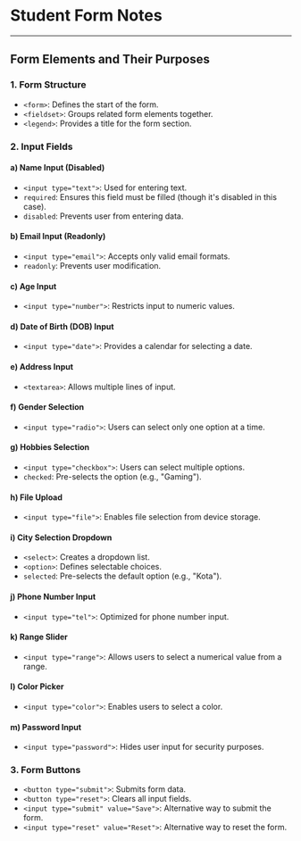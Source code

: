 # Student Form Notes
---

## Form Elements and Their Purposes

### 1. **Form Structure**
- `<form>`: Defines the start of the form.
- `<fieldset>`: Groups related form elements together.
- `<legend>`: Provides a title for the form section.

### 2. **Input Fields**

#### a) Name Input (Disabled)
- `<input type="text">`: Used for entering text.
- `required`: Ensures this field must be filled (though it's disabled in this case).
- `disabled`: Prevents user from entering data.

#### b) Email Input (Readonly)
- `<input type="email">`: Accepts only valid email formats.
- `readonly`: Prevents user modification.

#### c) Age Input
- `<input type="number">`: Restricts input to numeric values.

#### d) Date of Birth (DOB) Input
- `<input type="date">`: Provides a calendar for selecting a date.

#### e) Address Input
- `<textarea>`: Allows multiple lines of input.

#### f) Gender Selection
- `<input type="radio">`: Users can select only one option at a time.

#### g) Hobbies Selection
- `<input type="checkbox">`: Users can select multiple options.
- `checked`: Pre-selects the option (e.g., "Gaming").

#### h) File Upload
- `<input type="file">`: Enables file selection from device storage.

#### i) City Selection Dropdown
- `<select>`: Creates a dropdown list.
- `<option>`: Defines selectable choices.
- `selected`: Pre-selects the default option (e.g., "Kota").

#### j) Phone Number Input
- `<input type="tel">`: Optimized for phone number input.

#### k) Range Slider
- `<input type="range">`: Allows users to select a numerical value from a range.

#### l) Color Picker
- `<input type="color">`: Enables users to select a color.

#### m) Password Input
- `<input type="password">`: Hides user input for security purposes.

### 3. **Form Buttons**
- `<button type="submit">`: Submits form data.
- `<button type="reset">`: Clears all input fields.
- `<input type="submit" value="Save">`: Alternative way to submit the form.
- `<input type="reset" value="Reset">`: Alternative way to reset the form.

